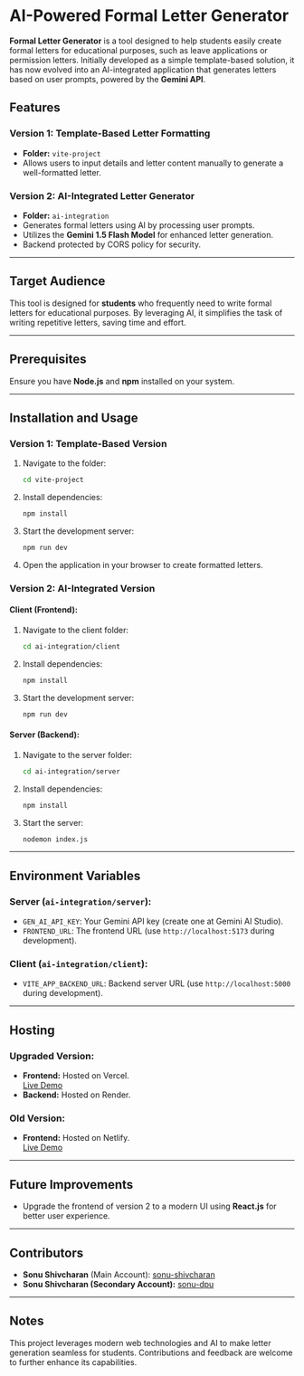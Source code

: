 # AI-Powered Formal Letter Generator  

**Formal Letter Generator** is a tool designed to help students easily create formal letters for educational purposes, such as leave applications or permission letters. Initially developed as a simple template-based solution, it has now evolved into an AI-integrated application that generates letters based on user prompts, powered by the **Gemini API**.  

## Features  
### Version 1: Template-Based Letter Formatting  
- **Folder:** `vite-project`  
- Allows users to input details and letter content manually to generate a well-formatted letter.  

### Version 2: AI-Integrated Letter Generator  
- **Folder:** `ai-integration`  
- Generates formal letters using AI by processing user prompts.  
- Utilizes the **Gemini 1.5 Flash Model** for enhanced letter generation.  
- Backend protected by CORS policy for security.  

---

## Target Audience  
This tool is designed for **students** who frequently need to write formal letters for educational purposes. By leveraging AI, it simplifies the task of writing repetitive letters, saving time and effort.  

---

## Prerequisites  
Ensure you have **Node.js** and **npm** installed on your system.  

---

## Installation and Usage  

### Version 1: Template-Based Version  
1. Navigate to the folder:  
   ```bash
   cd vite-project
   ```  
2. Install dependencies:  
   ```bash
   npm install
   ```  
3. Start the development server:  
   ```bash
   npm run dev
   ```  
4. Open the application in your browser to create formatted letters.  

### Version 2: AI-Integrated Version  
#### Client (Frontend):  
1. Navigate to the client folder:  
   ```bash
   cd ai-integration/client
   ```  
2. Install dependencies:  
   ```bash
   npm install
   ```  
3. Start the development server:  
   ```bash
   npm run dev
   ```  

#### Server (Backend):  
1. Navigate to the server folder:  
   ```bash
   cd ai-integration/server
   ```  
2. Install dependencies:  
   ```bash
   npm install
   ```  
3. Start the server:  
   ```bash
   nodemon index.js
   ```  

---

## Environment Variables  
### Server (`ai-integration/server`):  
- `GEN_AI_API_KEY`: Your Gemini API key (create one at Gemini AI Studio).  
- `FRONTEND_URL`: The frontend URL (use `http://localhost:5173` during development).  

### Client (`ai-integration/client`):  
- `VITE_APP_BACKEND_URL`: Backend server URL (use `http://localhost:5000` during development).  

---

## Hosting  
### Upgraded Version:  
- **Frontend:** Hosted on Vercel.  
  [Live Demo](https://ai-letter-template.vercel.app)  
- **Backend:** Hosted on Render.  

### Old Version:  
- **Frontend:** Hosted on Netlify.  
  [Live Demo](https://letter-template.netlify.app)  

---

## Future Improvements  
- Upgrade the frontend of version 2 to a modern UI using **React.js** for better user experience.  

---

## Contributors  
- **Sonu Shivcharan** (Main Account): [sonu-shivcharan](https://github.com/sonu-shivcharan)  
- **Sonu Shivcharan (Secondary Account):** [sonu-dpu](https://github.com/sonu-dpu)  

---

## Notes  
This project leverages modern web technologies and AI to make letter generation seamless for students. Contributions and feedback are welcome to further enhance its capabilities.  

